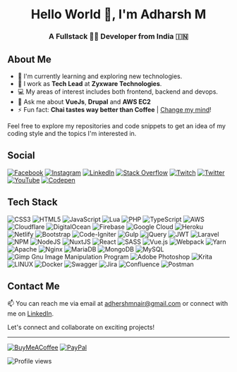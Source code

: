 <h1 align="center">Hello World 👋, I'm Adharsh M</h1>
<h3 align="center">A Fullstack 🧑‍💻 Developer from India 🇮🇳</h3>

## About Me
- 🌱 I'm currently learning and exploring new technologies.
- 💼 I work as **Tech Lead** at **Zyxware Technologies**.
- 💻 My areas of interest includes both frontend, backend and devops.
- 💬 Ask me about **VueJs**, **Drupal** and **AWS EC2**
- ⚡ Fun fact: **Chai tastes way better than Coffee** | [Change my mind](https://buymeacoffee.com/adhershmnair)!

Feel free to explore my repositories and code snippets to get an idea of my coding style and the topics I'm interested in.


## Social
[![Facebook](https://img.shields.io/badge/Facebook-%231877F2.svg?style=flat&llogo=Facebook&logoColor=white)](https://facebook.com/adhershmnair) [![Instagram](https://img.shields.io/badge/Instagram-%23E4405F.svg?style=flat&llogo=Instagram&logoColor=white)](https://instagram.com/adhershmnair) [![LinkedIn](https://img.shields.io/badge/LinkedIn-%230077B5.svg?style=flat&llogo=linkedin&logoColor=white)](https://linkedin.com/in/adhershmnair) [![Stack Overflow](https://img.shields.io/badge/-Stackoverflow-FE7A16?style=flat&llogo=stack-overflow&logoColor=white)](https://stackoverflow.com/users/6777204) [![Twitch](https://img.shields.io/badge/Twitch-%239146FF.svg?style=flat&llogo=Twitch&logoColor=white)](https://twitch.tv/adhershmnair) [![Twitter](https://img.shields.io/badge/Twitter-%231DA1F2.svg?style=flat&llogo=Twitter&logoColor=white)](https://twitter.com/adhershmnair) [![YouTube](https://img.shields.io/badge/YouTube-%23FF0000.svg?style=flat&llogo=YouTube&logoColor=white)](https://youtube.com/@UCaQXrF1v55pwryAu8NvDiHw) [![Codepen](https://img.shields.io/badge/Codepen-000000?style=flat&logo=codepen&logoColor=white)](https://codepen.io/adhershmnair) 

## Tech Stack
![CSS3](https://img.shields.io/badge/css3-%231572B6.svg?style=flat&logo=css3&logoColor=white) ![HTML5](https://img.shields.io/badge/html5-%23E34F26.svg?style=flat&logo=html5&logoColor=white) ![JavaScript](https://img.shields.io/badge/javascript-%23323330.svg?style=flat&logo=javascript&logoColor=%23F7DF1E) ![Lua](https://img.shields.io/badge/lua-%232C2D72.svg?style=flat&logo=lua&logoColor=white) ![PHP](https://img.shields.io/badge/php-%23777BB4.svg?style=flat&logo=php&logoColor=white) ![TypeScript](https://img.shields.io/badge/typescript-%23007ACC.svg?style=flat&logo=typescript&logoColor=white) ![AWS](https://img.shields.io/badge/AWS-%23FF9900.svg?style=flat&logo=amazon-aws&logoColor=white) ![Cloudflare](https://img.shields.io/badge/Cloudflare-F38020?style=flat&logo=Cloudflare&logoColor=white) ![DigitalOcean](https://img.shields.io/badge/DigitalOcean-%230167ff.svg?style=flat&logo=digitalOcean&logoColor=white) ![Firebase](https://img.shields.io/badge/firebase-%23039BE5.svg?style=flat&logo=firebase) ![Google Cloud](https://img.shields.io/badge/Google%20Cloud-%234285F4.svg?style=flat&logo=google-cloud&logoColor=white) ![Heroku](https://img.shields.io/badge/heroku-%23430098.svg?style=flat&logo=heroku&logoColor=white) ![Netlify](https://img.shields.io/badge/netlify-%23000000.svg?style=flat&logo=netlify&logoColor=#00C7B7) ![Bootstrap](https://img.shields.io/badge/bootstrap-%23563D7C.svg?style=flat&logo=bootstrap&logoColor=white) ![Code-Igniter](https://img.shields.io/badge/CodeIgniter-%23EF4223.svg?style=flat&logo=codeIgniter&logoColor=white) ![Gulp](https://img.shields.io/badge/GULP-%23CF4647.svg?style=flat&logo=gulp&logoColor=white) ![jQuery](https://img.shields.io/badge/jquery-%230769AD.svg?style=flat&logo=jquery&logoColor=white) ![JWT](https://img.shields.io/badge/JWT-black?style=flat&logo=JSON%20web%20tokens) ![Laravel](https://img.shields.io/badge/laravel-%23FF2D20.svg?style=flat&logo=laravel&logoColor=white) ![NPM](https://img.shields.io/badge/NPM-%23000000.svg?style=flat&logo=npm&logoColor=white) ![NodeJS](https://img.shields.io/badge/node.js-6DA55F?style=flat&logo=node.js&logoColor=white) ![NuxtJS](https://img.shields.io/badge/Nuxt-black?style=flat&logo=nuxt.js&logoColor=white) ![React](https://img.shields.io/badge/react-%2320232a.svg?style=flat&logo=react&logoColor=%2361DAFB) ![SASS](https://img.shields.io/badge/SASS-hotpink.svg?style=flat&logo=SASS&logoColor=white) ![Vue.js](https://img.shields.io/badge/vuejs-%2335495e.svg?style=flat&logo=vuedotjs&logoColor=%234FC08D) ![Webpack](https://img.shields.io/badge/webpack-%238DD6F9.svg?style=flat&logo=webpack&logoColor=black) ![Yarn](https://img.shields.io/badge/yarn-%232C8EBB.svg?style=flat&logo=yarn&logoColor=white) ![Apache](https://img.shields.io/badge/apache-%23D42029.svg?style=flat&logo=apache&logoColor=white) ![Nginx](https://img.shields.io/badge/nginx-%23009639.svg?style=flat&logo=nginx&logoColor=white) ![MariaDB](https://img.shields.io/badge/MariaDB-003545?style=flat&logo=mariadb&logoColor=white) ![MongoDB](https://img.shields.io/badge/MongoDB-%234ea94b.svg?style=flat&logo=mongodb&logoColor=white) ![MySQL](https://img.shields.io/badge/mysql-%2300f.svg?style=flat&logo=mysql&logoColor=white) ![Gimp Gnu Image Manipulation Program](https://img.shields.io/badge/Gimp-657D8B?style=flat&logo=gimp&logoColor=FFFFFF) ![Adobe Photoshop](https://img.shields.io/badge/adobephotoshop-%2331A8FF.svg?style=flat&logo=adobephotoshop&logoColor=white) ![Krita](https://img.shields.io/badge/Krita-203759?style=flat&logo=krita&logoColor=EEF37B) ![LINUX](https://img.shields.io/badge/Linux-FCC624?style=flat&logo=linux&logoColor=black) ![Docker](https://img.shields.io/badge/docker-%230db7ed.svg?style=flat&logo=docker&logoColor=white) ![Swagger](https://img.shields.io/badge/-Swagger-%23Clojure?style=flat&logo=swagger&logoColor=white) ![Jira](https://img.shields.io/badge/jira-%230A0FFF.svg?style=flat&logo=jira&logoColor=white) ![Confluence](https://img.shields.io/badge/confluence-%23172BF4.svg?style=flat&logo=confluence&logoColor=white) ![Postman](https://img.shields.io/badge/Postman-FF6C37?style=flat&logo=postman&logoColor=white)

## Contact Me

📫 You can reach me via email at adhershmnair@gmail.com or connect with me on [LinkedIn](https://linkedin.com/in/adhershmnair).

Let's connect and collaborate on exciting projects!

---

[![BuyMeACoffee](https://img.shields.io/badge/Buy%20Me%20a%20Coffee-ffdd00?style=flat&logo=buy-me-a-coffee&logoColor=black)](https://buymeacoffee.com/adhershmnair) [![PayPal](https://img.shields.io/badge/PayPal-00457C?style=flat&logo=paypal&logoColor=white)](https://paypal.me/adhershmnair) 

![Profile views](https://gpvc.arturio.dev/adhershmnair?v=3)
